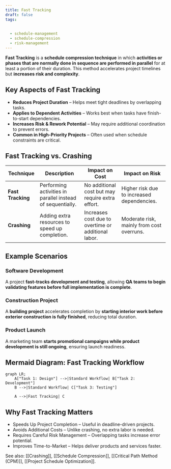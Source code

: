```yaml
---
title: Fast Tracking
draft: false
tags:
  
  
  - schedule-management
  - schedule-compression
  - risk-management
---
```


**Fast Tracking** is a **schedule compression technique** in which **activities or phases that are normally done in sequence are performed in parallel** for at least a portion of their duration. This method accelerates project timelines but **increases risk and complexity**.

## **Key Aspects of Fast Tracking**
- **Reduces Project Duration** – Helps meet tight deadlines by overlapping tasks.
- **Applies to Dependent Activities** – Works best when tasks have finish-to-start dependencies.
- **Increases Risk & Rework Potential** – May require additional coordination to prevent errors.
- **Common in High-Priority Projects** – Often used when schedule constraints are critical.

## **Fast Tracking vs. Crashing**
| **Technique**  | **Description** | **Impact on Cost** | **Impact on Risk** |
|---------------|------------------------------------------------|----------------|----------------|
| **Fast Tracking** | Performing activities in parallel instead of sequentially. | No additional cost but may require extra effort. | Higher risk due to increased dependencies. |
| **Crashing** | Adding extra resources to speed up completion. | Increases cost due to overtime or additional labor. | Moderate risk, mainly from cost overruns. |

## **Example Scenarios**

### **Software Development**
A project **fast-tracks development and testing**, allowing **QA teams to begin validating features before full implementation is complete**.

### **Construction Project**
A **building project** accelerates completion by **starting interior work before exterior construction is fully finished**, reducing total duration.

### **Product Launch**
A marketing team **starts promotional campaigns while product development is still ongoing**, ensuring launch readiness.

## **Mermaid Diagram: Fast Tracking Workflow**
```mermaid
graph LR;
    A["Task 1: Design"] -->|Standard Workflow| B["Task 2: Development"]
    B -->|Standard Workflow| C["Task 3: Testing"]
    
    A -->|Fast Tracking| C
```

## Why Fast Tracking Matters

- Speeds Up Project Completion – Useful in deadline-driven projects.
- Avoids Additional Costs – Unlike crashing, no extra labor is needed.
- Requires Careful Risk Management – Overlapping tasks increase error potential.
- Improves Time-to-Market – Helps deliver products and services faster.

See also: [[Crashing]], [[Schedule Compression]], [[Critical Path Method (CPM)]], [[Project Schedule Optimization]].
